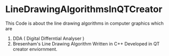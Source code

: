 # LineDrawingAlgorithmsInQTCreator
This Code is about the line drawing algorithms in computer graphics which are
1. DDA ( Digital Differntial Analyser )
2. Bresenham's Line Drawing Algorithm
Written in C++
Developed in QT creator enviornment.
